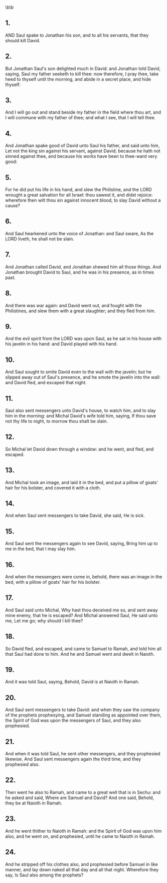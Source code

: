 \b\b
## 1.
AND Saul spake to Jonathan his son, and to all his servants, that they should kill David.
## 2.
But Jonathan Saul's son delighted much in David: and Jonathan told David, saying, Saul my father seeketh to kill thee: now therefore, I pray thee, take heed to thyself until the morning, and abide in a secret place, and hide thyself:
## 3.
And I will go out and stand beside my father in the field where thou art, and I will commune with my father of thee; and what I see, that I will tell thee.
## 4.
And Jonathan spake good of David unto Saul his father, and said unto him, Let not the king sin against his servant, against David; because he hath not sinned against thee, and because his works have been to thee-ward very good:
## 5.
For he did put his life in his hand, and slew the Philistine, and the LORD wrought a great salvation for all Israel: thou sawest it, and didst rejoice: wherefore then wilt thou sin against innocent blood, to slay David without a cause?
## 6.
And Saul hearkened unto the voice of Jonathan: and Saul sware, As the LORD liveth, he shall not be slain.
## 7.
And Jonathan called David, and Jonathan shewed him all those things.  And Jonathan brought David to Saul, and he was in his presence, as in times past.
## 8.
And there was war again: and David went out, and fought with the Philistines, and slew them with a great slaughter; and they fled from him.
## 9.
And the evil spirit from the LORD was upon Saul, as he sat in his house with his javelin in his hand: and David played with his hand.
## 10.
And Saul sought to smite David even to the wall with the javelin; but he slipped away out of Saul's presence, and he smote the javelin into the wall: and David fled, and escaped that night.
## 11.
Saul also sent messengers unto David's house, to watch him, and to slay him in the morning: and Michal David's wife told him, saying, If thou save not thy life to night, to morrow thou shalt be slain.
## 12.
So Michal let David down through a window: and he went, and fled, and escaped.
## 13.
And Michal took an image, and laid it in the bed, and put a pillow of goats' hair for his bolster, and covered it with a cloth.
## 14.
And when Saul sent messengers to take David, she said, He is sick.
## 15.
And Saul sent the messengers again to see David, saying, Bring him up to me in the bed, that I may slay him.
## 16.
And when the messengers were come in, behold, there was an image in the bed, with a pillow of goats' hair for his bolster.
## 17.
And Saul said unto Michal, Why hast thou deceived me so, and sent away mine enemy, that he is escaped?  And Michal answered Saul, He said unto me, Let me go; why should I kill thee?
## 18.
So David fled, and escaped, and came to Samuel to Ramah, and told him all that Saul had done to him.  And he and Samuel went and dwelt in Naioth.
## 19.
And it was told Saul, saying, Behold, David is at Naioth in Ramah.
## 20.
And Saul sent messengers to take David: and when they saw the company of the prophets prophesying, and Samuel standing as appointed over them, the Spirit of God was upon the messengers of Saul, and they also prophesied.
## 21.
And when it was told Saul, he sent other messengers, and they prophesied likewise.  And Saul sent messengers again the third time, and they prophesied also.
## 22.
Then went he also to Ramah, and came to a great well that is in Sechu: and he asked and said, Where are Samuel and David?  And one said, Behold, they be at Naioth in Ramah.
## 23.
And he went thither to Naioth in Ramah: and the Spirit of God was upon him also, and he went on, and prophesied, until he came to Naioth in Ramah.
## 24.
And he stripped off his clothes also, and prophesied before Samuel in like manner, and lay down naked all that day and all that night.  Wherefore they say, Is Saul also among the prophets?

